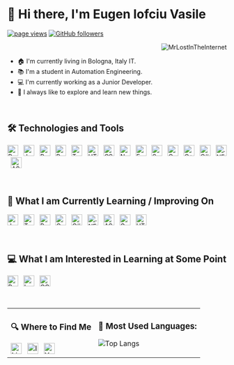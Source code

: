 # 👋 Hi there, I'm Eugen Iofciu Vasile
<p align="left">
  <a href="https://github.com/MrLostInTheInternet"><img src="https://komarev.com/ghpvc/?username=MrLostInTheInternet" alt="page views"></a>
  <a href="https://github.com/MrLostInTheInternet?tab=followers"><img alt="GitHub followers" src="https://img.shields.io/github/followers/MrLostInTheInternet?color=green&logo=github"></a>
</p>

<a href="stats">
  <img src="https://github-readme-stats.vercel.app/api?username=MrLostInTheInternet&show_icons=true" alt="MrLostInTheInternet" align="right" />
</a>

&nbsp;
- 🏠 I'm currently living in Bologna, Italy IT.
- 📚 I'm a student in Automation Engineering.
- 💻 I'm currently working as a Junior Developer.
- 🎯 I always like to explore and learn new things.

&nbsp;
&nbsp;

## 🛠 Technologies and Tools

<a href="learning-now"></a>

[<img src="https://img.shields.io/badge/Python-282C34?logo=python&logoColor=3776AB" alt="Python logo" title="Python" height="25" />][tech_tools_anchor]
&nbsp;
[<img src="https://img.shields.io/badge/JavaScript-282C34?logo=javascript&logoColor=F7DF1E" alt="JavaScript logo" title="JavaScript" height="25" />][tech_tools_anchor]
&nbsp;
[<img src="https://img.shields.io/badge/React-282C34?logo=react&logoColor=61DAFB" alt="React logo" title="React" height="25" />][tech_tools_anchor]
&nbsp;
[<img src="https://img.shields.io/badge/React_Native-282C34?logo=react&logoColor=61DAFB" alt="React Native logo" title="React Native" height="25" />][tech_tools_anchor]
&nbsp;
[<img src="https://img.shields.io/badge/TypeScript-282C34?logo=typescript&logoColor=3178C6" alt="TypeScript logo" title="TypeScript" height="25" />][tech_tools_anchor]
&nbsp;
[<img src="https://img.shields.io/badge/HTML5-282C34?logo=html5&logoColor=E34F26" alt="HTML5 logo" title="HTML5" height="25" />][tech_tools_anchor]
&nbsp;
[<img src="https://img.shields.io/badge/CSS-282C34?logo=css3&logoColor=1572B6" alt="CSS logo" title="CSS" height="25" />][tech_tools_anchor]
&nbsp;
[<img src="https://img.shields.io/badge/Node.js-282C34?logo=node.js&logoColor=339933" alt="Node.js logo" title="Node.js" height="25" />][tech_tools_anchor]
&nbsp;
[<img src="https://img.shields.io/badge/Express-282C34?logo=express&logoColor=000000" alt="Express logo" title="Express" height="25" />][tech_tools_anchor]
&nbsp;
[<img src="https://img.shields.io/badge/Spring_Boot-282C34?logo=spring-boot&logoColor=6DB33F" alt="Spring Boot logo" title="Spring Boot" height="25" />][tech_tools_anchor]
&nbsp;
[<img src="https://img.shields.io/badge/C-282C34?logo=c&logoColor=A8B9CC" alt="C logo" title="" height="25" />][tech_tools_anchor]
&nbsp;
[<img src="https://img.shields.io/badge/C++-282C34?logo=cplusplus&logoColor=00599C" alt="C++ logo" title="" height="25" />][tech_tools_anchor]
&nbsp;
[<img src="https://img.shields.io/badge/C%23-282C34?logo=csharp&logoColor=239120" alt="C# logo" title="" height="25" />][tech_tools_anchor]
&nbsp;
[<img src="https://img.shields.io/badge/.NET-282C34?logo=.net&logoColor=512BD4" alt=".NET logo" title=".NET" height="25" />][tech_tools_anchor]
&nbsp;
[<img src="https://img.shields.io/badge/ASP.NET-282C34?logo=dotnet&logoColor=512BD4" alt="ASP.NET logo" title="ASP.NET" height="25" />][tech_tools_anchor]


&nbsp;
&nbsp;

## 📖 What I am Currently Learning / Improving On

<a name="learning-next"></a>

[<img src="https://img.shields.io/badge/JavaScript-282C34?logo=javascript&logoColor=F7DF1E" alt="JavaScript logo" title="JavaScript" height="25" />][learning_now_anchor]
&nbsp;
[<img src="https://img.shields.io/badge/TypeScript-282C34?logo=typescript&logoColor=3178C6" alt="TypeScript logo" title="TypeScript" height="25" />][learning_now_anchor]
&nbsp;
[<img src="https://img.shields.io/badge/React-282C34?logo=react&logoColor=61DAFB" alt="React logo" title="React" height="25" />][learning_now_anchor]
&nbsp;
[<img src="https://img.shields.io/badge/C-282C34?logo=c&logoColor=A8B9CC" alt="C logo" title="C" height="25" />][learning_now_anchor]
&nbsp;
[<img src="https://img.shields.io/badge/C%23-282C34?logo=csharp&logoColor=239120" alt="C# logo" title="C#" height="25" />][learning_now_anchor]
&nbsp;
[<img src="https://img.shields.io/badge/.NET-282C34?logo=.net&logoColor=512BD4" alt=".NET logo" title=".NET" height="25" />][learning_now_anchor]
&nbsp;
[<img src="https://img.shields.io/badge/ASP.NET-282C34?logo=dotnet&logoColor=512BD4" alt="ASP.NET logo" title="ASP.NET" height="25" />][learning_now_anchor]
&nbsp;
[<img src="https://img.shields.io/badge/Go-282C34?logo=go&logoColor=00ADD8" alt="Go logo" title="Go" height="25" />][learning_now_anchor]
&nbsp;
[<img src="https://img.shields.io/badge/HTMX-282C34?logo=html5&logoColor=E34F26" alt="HTMX logo" title="HTMX" height="25" />][learning_now_anchor]

&nbsp;
&nbsp;

## 💻 What I am Interested in Learning at Some Point

[<img src="https://img.shields.io/badge/Rust-282C34?logo=rust&logoColor=000000" alt="Rust logo" title="Rust" height="25" />][learning_next_anchor]
&nbsp;
[<img src="https://img.shields.io/badge/Lua-282C34?logo=lua&logoColor=2C2D72" alt="Lua logo" title="Lua" height="25" />][learning_next_anchor]
&nbsp;
[<img src="https://img.shields.io/badge/OCaml-282C34?logo=ocaml&logoColor=EC6813" alt="OCaml logo" title="OCaml" height="25" />][learning_next_anchor]


&nbsp;
&nbsp;

<div align="center">
  <table>
    <tr>
      <td valign="top">
        <h3>🔍 Where to Find Me</h3>
        <a href="https://www.linkedin.com/in/eugen-iofciu-vasile-17a899196"><img src="https://img.shields.io/badge/LinkedIn-282C34?logo=linkedin&logoColor=0077B5" alt="LinkedIn logo" title="LinkedIn" height="25" /></a>
        &nbsp;
        <a href="https://www.instagram.com/mr_euz"><img src="https://img.shields.io/badge/Instagram-282C34?logo=instagram&logoColor=E4405F" alt="Instagram logo" title="Instagram" height="25" /></a>
        &nbsp;
        <a href="https://www.youtube.com/@eugeniofciuvasile1818"><img src="https://img.shields.io/badge/YouTube-282C34?logo=youtube&logoColor=FF0000" alt="YouTube logo" title="YouTube" height="25" /></a>
      </td>
      <td valign="top">
        <h3>📌 Most Used Languages:</h3>
        <img src="https://github-readme-stats.vercel.app/api/top-langs/?username=MrLostInTheInternet&layout=compact" alt="Top Langs" />
      </td>
    </tr>
  </table>
</div>

[tech_tools_anchor]: #--hi--
[learning_now_anchor]: #learning-now
[learning_next_anchor]: #learning-next
